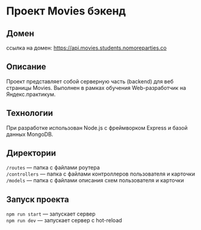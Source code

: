 # Проект Movies бэкенд

## Домен

ссылка на домен: https://api.movies.students.nomoreparties.co

## Описание

Проект представляет собой серверную часть (backend) для веб страницы Movies. Выполнен в рамках обучения Web-разработчик на Яндекс.практикум.

## Технологии

При разработке использован Node.js с фреймворком Express и базой данных MongoDB.

## Директории

`/routes` — папка с файлами роутера  
`/controllers` — папка с файлами контроллеров пользователя и карточки   
`/models` — папка с файлами описания схем пользователя и карточки  
  
## Запуск проекта

`npm run start` — запускает сервер   
`npm run dev` — запускает сервер с hot-reload
